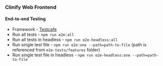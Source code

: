 ### Clinify Web Frontend


#### End-to-end Testing
- Framework - [Testcafe](https://devexpress.github.io/testcafe/)
- Run all tests - `npm run e2e:all`
- Run all tests in headless - `npm run e2e-headless:all`
- Run single test file - `npm run e2e:one --path=path-to-file` (path is referenced from `e2e-tests/features` folder)
- Run single test file in headless - `npm run e2e-headless:one --path=path-to-file`